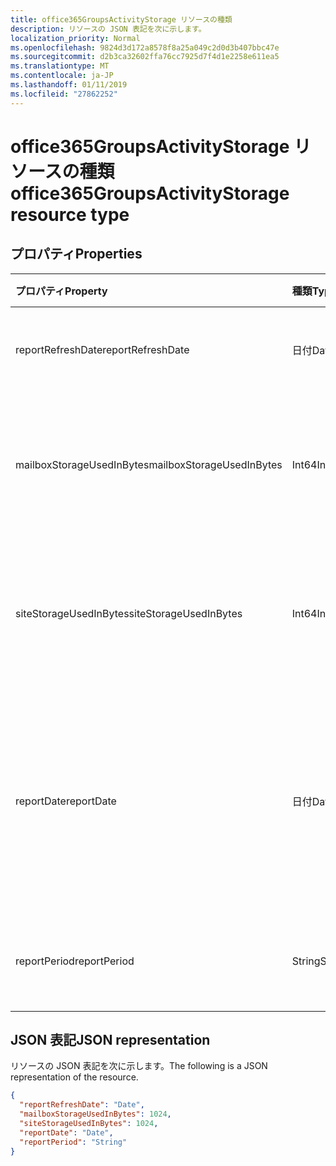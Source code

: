 ```yaml
---
title: office365GroupsActivityStorage リソースの種類
description: リソースの JSON 表記を次に示します。
localization_priority: Normal
ms.openlocfilehash: 9824d3d172a8578f8a25a049c2d0d3b407bbc47e
ms.sourcegitcommit: d2b3ca32602ffa76cc7925d7f4d1e2258e611ea5
ms.translationtype: MT
ms.contentlocale: ja-JP
ms.lasthandoff: 01/11/2019
ms.locfileid: "27862252"
---
```

# <a name="office365groupsactivitystorage-resource-type"></a><span data-ttu-id="34b38-103">office365GroupsActivityStorage リソースの種類</span><span class="sxs-lookup"><span data-stu-id="34b38-103">office365GroupsActivityStorage resource type</span></span>

## <a name="properties"></a><span data-ttu-id="34b38-104">プロパティ</span><span class="sxs-lookup"><span data-stu-id="34b38-104">Properties</span></span>

| <span data-ttu-id="34b38-105">プロパティ</span><span class="sxs-lookup"><span data-stu-id="34b38-105">Property</span></span>                  | <span data-ttu-id="34b38-106">種類</span><span class="sxs-lookup"><span data-stu-id="34b38-106">Type</span></span>   | <span data-ttu-id="34b38-107">説明</span><span class="sxs-lookup"><span data-stu-id="34b38-107">Description</span></span>                              |
| :------------------------ | :----- | ---------------------------------------- |
| <span data-ttu-id="34b38-108">reportRefreshDate</span><span class="sxs-lookup"><span data-stu-id="34b38-108">reportRefreshDate</span></span>         | <span data-ttu-id="34b38-109">日付</span><span class="sxs-lookup"><span data-stu-id="34b38-109">Date</span></span>   | <span data-ttu-id="34b38-110">コンテンツの最新の日付。</span><span class="sxs-lookup"><span data-stu-id="34b38-110">The latest date of the content.</span></span>          |
| <span data-ttu-id="34b38-111">mailboxStorageUsedInBytes</span><span class="sxs-lookup"><span data-stu-id="34b38-111">mailboxStorageUsedInBytes</span></span> | <span data-ttu-id="34b38-112">Int64</span><span class="sxs-lookup"><span data-stu-id="34b38-112">Int64</span></span>  | <span data-ttu-id="34b38-113">ストレージ グループのメールボックスで使用されています。</span><span class="sxs-lookup"><span data-stu-id="34b38-113">The storage used in group mailbox.</span></span>       |
| <span data-ttu-id="34b38-114">siteStorageUsedInBytes</span><span class="sxs-lookup"><span data-stu-id="34b38-114">siteStorageUsedInBytes</span></span>    | <span data-ttu-id="34b38-115">Int64</span><span class="sxs-lookup"><span data-stu-id="34b38-115">Int64</span></span>  | <span data-ttu-id="34b38-116">SharePoint ドキュメント ライブラリで使用されている記憶域。</span><span class="sxs-lookup"><span data-stu-id="34b38-116">The storage used in SharePoint document library.</span></span> |
| <span data-ttu-id="34b38-117">reportDate</span><span class="sxs-lookup"><span data-stu-id="34b38-117">reportDate</span></span>                | <span data-ttu-id="34b38-118">日付</span><span class="sxs-lookup"><span data-stu-id="34b38-118">Date</span></span>   | <span data-ttu-id="34b38-119">Exchange と SharePoint のスナップショットの日付には、記憶域が使用されます。</span><span class="sxs-lookup"><span data-stu-id="34b38-119">The snapshot date for Exchange and SharePoint used storage.</span></span> |
| <span data-ttu-id="34b38-120">reportPeriod</span><span class="sxs-lookup"><span data-stu-id="34b38-120">reportPeriod</span></span>              | <span data-ttu-id="34b38-121">String</span><span class="sxs-lookup"><span data-stu-id="34b38-121">String</span></span> | <span data-ttu-id="34b38-122">レポートの対象日数です。</span><span class="sxs-lookup"><span data-stu-id="34b38-122">The number of days the report covers.</span></span>    |

## <a name="json-representation"></a><span data-ttu-id="34b38-123">JSON 表記</span><span class="sxs-lookup"><span data-stu-id="34b38-123">JSON representation</span></span>

<span data-ttu-id="34b38-124">リソースの JSON 表記を次に示します。</span><span class="sxs-lookup"><span data-stu-id="34b38-124">The following is a JSON representation of the resource.</span></span>

<!-- {
  "blockType": "resource",
  "@odata.type": "microsoft.graph.office365GroupsActivityStorage"
} -->

```json
{
  "reportRefreshDate": "Date", 
  "mailboxStorageUsedInBytes": 1024, 
  "siteStorageUsedInBytes": 1024, 
  "reportDate": "Date", 
  "reportPeriod": "String"
}
```
